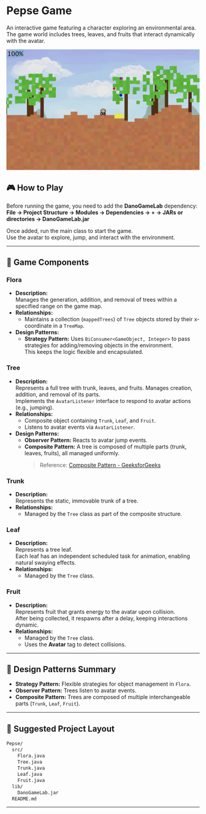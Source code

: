# Pepse Game

An interactive game featuring a character exploring an environmental area.  
The game world includes trees, leaves, and fruits that interact dynamically with the avatar.

![](images/Screenshot.jpeg)

## 🎮 How to Play

Before running the game, you need to add the **DanoGameLab** dependency:  
**File → Project Structure → Modules → Dependencies → + → JARs or directories → DanoGameLab.jar**

Once added, run the main class to start the game.  
Use the avatar to explore, jump, and interact with the environment.

---

## 🌳 Game Components

### Flora
- **Description:**  
  Manages the generation, addition, and removal of trees within a specified range on the game map.  
- **Relationships:**  
  - Maintains a collection (`mappedTrees`) of `Tree` objects stored by their x-coordinate in a `TreeMap`.  
- **Design Patterns:**  
  - **Strategy Pattern:** Uses `BiConsumer<GameObject, Integer>` to pass strategies for adding/removing objects in the environment.  
    This keeps the logic flexible and encapsulated.

### Tree
- **Description:**  
  Represents a full tree with trunk, leaves, and fruits. Manages creation, addition, and removal of its parts.  
  Implements the `AvatarListener` interface to respond to avatar actions (e.g., jumping).  
- **Relationships:**  
  - Composite object containing `Trunk`, `Leaf`, and `Fruit`.  
  - Listens to avatar events via `AvatarListener`.  
- **Design Patterns:**  
  - **Observer Pattern:** Reacts to avatar jump events.  
  - **Composite Pattern:** A tree is composed of multiple parts (trunk, leaves, fruits), all managed uniformly.  
    > Reference: [Composite Pattern - GeeksforGeeks](https://www.geeksforgeeks.org/composite-design-pattern-in-java)

### Trunk
- **Description:**  
  Represents the static, immovable trunk of a tree.  
- **Relationships:**  
  - Managed by the `Tree` class as part of the composite structure.

### Leaf
- **Description:**  
  Represents a tree leaf.  
  Each leaf has an independent scheduled task for animation, enabling natural swaying effects.  
- **Relationships:**  
  - Managed by the `Tree` class.  

### Fruit
- **Description:**  
  Represents fruit that grants energy to the avatar upon collision.  
  After being collected, it respawns after a delay, keeping interactions dynamic.  
- **Relationships:**  
  - Managed by the `Tree` class.  
  - Uses the **Avatar** tag to detect collisions.  

---

## 🧩 Design Patterns Summary

- **Strategy Pattern:** Flexible strategies for object management in `Flora`.  
- **Observer Pattern:** Trees listen to avatar events.  
- **Composite Pattern:** Trees are composed of multiple interchangeable parts (`Trunk`, `Leaf`, `Fruit`).  

---

## 📂 Suggested Project Layout

```
Pepse/
  src/
    Flora.java
    Tree.java
    Trunk.java
    Leaf.java
    Fruit.java
  lib/
    DanoGameLab.jar
  README.md
```

---
